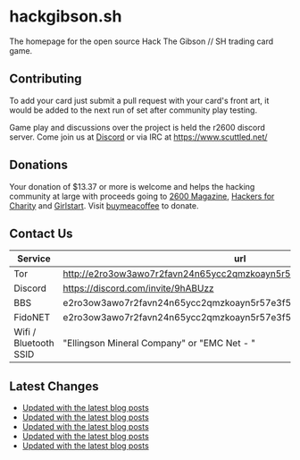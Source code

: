 # hackgibson.sh
The homepage for the open source Hack The Gibson // SH trading card game.


## Contributing

To add your card just submit a pull request with your card's front art, it would be added to the next run of set after community play testing.

Game play and discussions over the project is held the r2600 discord server. Come join us at [Discord](https://discord.com/invite/9hABUzz) or via IRC at https://www.scuttled.net/


## Donations

Your donation of $13.37 or more is welcome and helps the hacking community at large with proceeds going to [2600 Magazine](https://2600.com/), [Hackers for Charity](https://hackersforcharity.org) and [Girlstart](https://girlstart.org).  Visit [buymeacoffee](https://www.buymeacoffee.com/hackgibson.sh) to donate.


## Contact Us

Service | url
-|-
Tor | http://e2ro3ow3awo7r2favn24n65ycc2qmzkoayn5r57e3f56nvjwdcgg32ad.onion
Discord | https://discord.com/invite/9hABUzz
BBS | e2ro3ow3awo7r2favn24n65ycc2qmzkoayn5r57e3f56nvjwdcgg32ad.onion:23
FidoNET | e2ro3ow3awo7r2favn24n65ycc2qmzkoayn5r57e3f56nvjwdcgg32ad.onion:24554
Wifi / Bluetooth SSID | "Ellingson Mineral Company" or "EMC Net - <fidonet address>"

## Latest Changes
<!-- BLOG-POST-LIST:START -->
- [Updated with the latest blog posts](https://github.com/DFW2600/hackgibson.sh/commit/232b2f1d333eb46b6f956f68f3a87f7809ac3078)
- [Updated with the latest blog posts](https://github.com/DFW2600/hackgibson.sh/commit/c41763d8df407e1086cd0bed53613ab64e0db70e)
- [Updated with the latest blog posts](https://github.com/DFW2600/hackgibson.sh/commit/2ff1baaa3336f21a5b6465e48567a855347b8f17)
- [Updated with the latest blog posts](https://github.com/DFW2600/hackgibson.sh/commit/0691bb5851a238d715febd599978d8e1ef4d5ed6)
- [Updated with the latest blog posts](https://github.com/DFW2600/hackgibson.sh/commit/72330ac685975c4ce6c1633fc3fc512bf9c1f497)
<!-- BLOG-POST-LIST:END -->
